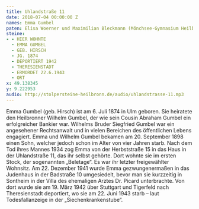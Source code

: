 ```yaml
---
title: Uhlandstraße 11
date: 2018-07-04 00:00:00 Z
names: Emma Gumbel
paten: Elisa Woerner und Maximilian Bleckmann (Mönchsee-Gymnasium Heilbronn)
steine:
- - HIER WOHNTE
  - EMMA GUMBEL
  - GEB. HIRSCH
  - JG. 1874
  - DEPORTIERT 1942
  - THERESIENSTADT
  - ERMORDET 22.6.1943
  - ORT
x: 49.138345
y: 9.222953
audio: http://stolpersteine-heilbronn.de/audio/uhlandstrasse-11.mp3
---
```


Emma Gumbel (geb. Hirsch) ist am 6. Juli 1874 in Ulm geboren. Sie heiratete den Heilbronner Wilhelm Gumbel, der wie sein Cousin Abraham Gumbel ein erfolgreicher Bankier war. Wilhelms Bruder Siegfried Gumbel war ein angesehener Rechtsanwalt und in vielen Bereichen des öffentlichen Lebens engagiert. 
Emma und Wilhelm Gumbel bekamen am 20. September 1898 einen Sohn, welcher jedoch schon im Alter von vier Jahren starb. Nach dem Tod ihres Mannes 1934 zog Emma von der Herbststraße 15 in das Haus in der Uhlandstraße 11, das ihr selbst gehörte. Dort wohnte sie im ersten Stock, der sogenannten „Beletage“. Es war ihr letzter freigewählter Wohnsitz.
Am 22. Dezember 1941 wurde Emma gezwungenermaßen in das Judenhaus in der Badstraße 10 umgesiedelt, bevor man sie kurzzeitig in Sontheim in der Villa des ehemaligen Arztes Dr. Picard unterbrachte. Von dort wurde sie am 19. März 1942 über Stuttgart und Tigerfeld nach Theresienstadt deportiert, wo sie am 22. Juni 1943 starb – laut Todesfallanzeige in der „Siechenkrankenstube“.